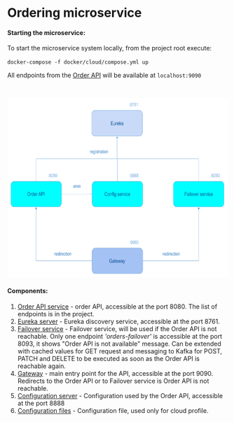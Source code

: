 # Ordering microservice

#### Starting the microservice:

To start the microservice system locally, from the project root execute:

`docker-compose -f docker/cloud/compose.yml up`

All endpoints from the [Order API](https://github.com/alexvaitsekhovich/order-api) will be available at `localhost:9090`

<br>

<p align="center">
<img src="https://github.com/alexvaitsekhovich/images/blob/main/ordering-ms.png" width="661" height="408" alt="Ordering microservice">


#### Components:

1. [Order API service](https://github.com/alexvaitsekhovich/order-api) - order API, accessible at the port 8080. The list of endpoints is in the project.
2. [Eureka server](https://github.com/alexvaitsekhovich/ordering-eureka-server) - Eureka discovery service,  accessible at the port 8761.
3. [Failover service](https://github.com/alexvaitsekhovich/ordering-failover-service) - Failover service, will be used if the Order API is not reachable. Only one endpoint _'orders-failover'_ is accessible at the port 8093, it shows "Order API is not available" message. Can be extended with cached values for GET request and messaging to Kafka for POST, PATCH and DELETE to be executed as soon as the Order API is reachable again.
4. [Gateway](https://github.com/alexvaitsekhovich/ordering-gateway) - main entry point for the API, accessible at the port 9090. Redirects to the Order API or to Failover service is Order API is not reachable.
5. [Configuration server](https://github.com/alexvaitsekhovich/ordering-config-server) - Configuration used by the Order API, accessible at the port 8888
6. [Configuration files](https://github.com/alexvaitsekhovich/ordering-ms-config) - Configuration file, used only for cloud profile.

